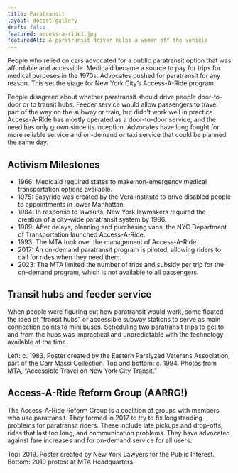 ```yaml
---
title: Paratransit
layout: docset-gallery
draft: false
featured: access-a-ride1.jpg
featuredAlt: A paratransit driver helps a woman off the vehicle
---
```

People who relied on cars advocated for a public paratransit option that was affordable and accessible. Medicaid became a source to pay for trips for medical purposes in the 1970s. Advocates pushed for paratransit for any reason. This set the stage for New York City’s Access-A-Ride program.

People disagreed about whether paratransit should drive people door-to-door or to transit hubs. Feeder service would allow passengers to travel part of the way on the subway or train, but didn't work well in practice. Access-A-Ride has mostly operated as a door-to-door service, and the need has only grown since its inception. Advocates have long fought for more reliable service and on-demand or taxi service that could be planned the same day.

## Activism Milestones

- 1966: Medicaid required states to make non-emergency medical transportation options available.
- 1975: Easyride was created by the Vera Institute to drive disabled people to appointments in lower Manhattan.
- 1984: In response to lawsuits, New York lawmakers required the creation of a city-wide paratransit system by 1986.
- 1989: After delays, planning and purchasing vans, the NYC Department of Transportation launched Access-A-Ride.
- 1993: The MTA took over the management of Access-A-Ride.
- 2017: An on-demand paratransit program is piloted, allowing riders to call for rides when they need them.
- 2023: The MTA limited the number of trips and subsidy per trip for the on-demand program, which is not available to all passengers.

## Transit hubs and feeder service

When people were figuring out how paratransit would work, some floated the idea of “transit hubs” or accessible subway stations to serve as main connection points to mini buses. Scheduling two paratransit trips to get to and from the hubs was impractical and unpredictable with the technology available at the time.

Left: c. 1983. Poster created by the Eastern Paralyzed Veterans Association, part of the Carr Massi Collection.
Top and bottom: c. 1994. Photos from MTA, “Accessible Travel on New York City Transit.”

## Access-A-Ride Reform Group (AARRG!)

The Access-A-Ride Reform Group is a coalition of groups with members who use paratransit. They formed in 2017 to try to fix longstanding problems for paratransit riders. These include late pickups and drop-offs, rides that last too long, and communication problems. They have advocated against fare increases and for on-demand service for all users.

Top: 2019. Poster created by New York Lawyers for the Public Interest.
Bottom: 2019 protest at MTA Headquarters.
